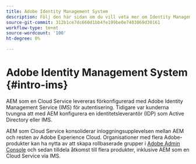 ```yaml
---
title: Adobe Identity Management System
description: Följ den här sidan om du vill veta mer om Identity Management System.
source-git-commit: 312b1ce7dc660d1bb4fe199be0e7403069d30161
workflow-type: tm+mt
source-wordcount: '100'
ht-degree: 0%

---
```



# Adobe Identity Management System {#intro-ims}

AEM som en Cloud Service levereras förkonfigurerad med Adobe Identity Management Service (IMS) för autentisering. Tidigare var kunderna tvungna att med AEM konfigurera en identitetsleverantör (IDP) som Active Directory eller IMS.

AEM som Cloud Service konsoliderar inloggningsupplevelsen mellan AEM och resten av Adobe Experience Cloud. Organisationer med flera Adobe-produkter kan ha nytta av att skapa rollbaserade grupper i [Adobe Admin Console](/help/onboarding/learn-concepts/admin-console.md) och sedan tilldela åtkomst till flera produkter, inklusive AEM som en Cloud Service via IMS.